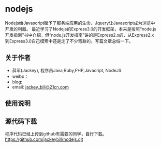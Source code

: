 nodejs
==============================

Nodejs给Javascript赋予了服务端应用的生命，Jquery让Javascript成为浏览中开发的利器。 
最近学习了Nodejs的Express3.0的开发框架，本来是按照“node.js开发指南”书中介绍，但“node.js开发指南”讲的是Express2.x的，从Express2.x到Express3.0自己模索中还是走了不少弯路的。写篇文章总结一下。

关于作者
----------------------

* 薛军(Jackey), 程序员Java,Ruby,PHP,Javacript, NodeJS
* weibo：
* blog: 
* email: jackey_bill@21cn.com

使用说明
----------------------



源代码下载
----------------------

程序代码已经上传到github有需要的同学，自行下载。
https://github.com/jackeybill/nodejs.git
